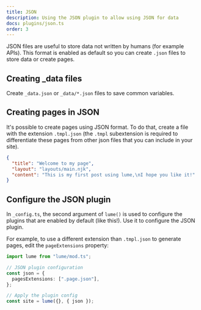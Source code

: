 ```yaml
---
title: JSON
description: Using the JSON plugin to allow using JSON for data
docs: plugins/json.ts
order: 3
---
```


JSON files are useful to store data not written by humans (for example APIs).
This format is enabled as default so you can create `.json` files to store data
or create pages.

## Creating _data files

Create `_data.json` or `_data/*.json` files to save common variables.

## Creating pages in JSON

It's possible to create pages using JSON format. To do that, create a file with
the extension `.tmpl.json` (the `.tmpl` subextension is required to
differentiate these pages from other json files that you can include in your
site).

```json
{
  "title": "Welcome to my page",
  "layout": "layouts/main.njk",
  "content": "This is my first post using lume,\nI hope you like it!"
}
```

## Configure the JSON plugin

In `_config.ts`, the second argument of `lume()` is used to configure the
plugins that are enabled by default (like this!). Use it to configure the JSON
plugin.

For example, to use a different extension than `.tmpl.json` to generate pages,
edit the `pageExtensions` property:

```ts
import lume from "lume/mod.ts";

// JSON plugin configuration
const json = {
  pagesExtensions: [".page.json"],
};

// Apply the plugin config
const site = lume({}, { json });
```
